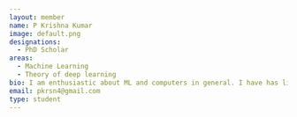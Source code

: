 ```yaml
---
layout: member
name: P Krishna Kumar 
image: default.png
designations: 
  - PhD Scholar
areas:
  - Machine Learning
  - Theory of deep learning 
bio: I am enthusiastic about ML and computers in general. I have has little chance to explore it in detail before and wish to learn now.
email: pkrsn4@gmail.com
type: student
---
```

